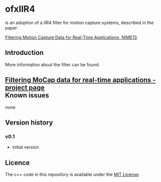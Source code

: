 # ofxIIR4
is an adoption of a IIR4 filter for motion capture systems, described in the paper: 

[Filtering Motion Capture Data for Real-Time Applications, NIME13](http://nime.org/proceedings/2013/nime2013_238.pdf).

Introduction
------------
More information about the filter can be found:

[Filtering MoCap data for real-time applications - project page](http://www.uio.no/english/research/groups/fourms/projects/sma/subprojects/mocapfilters/)  
Known issues
------------
none

Version history
------------

### v0.1
- initial version

Licence
-------
The c++ code in this repository is available under the [MIT License](https://en.wikipedia.org/wiki/MIT_License).
